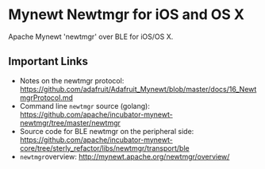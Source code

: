 # Mynewt Newtmgr for iOS and OS X

Apache Mynewt 'newtmgr' over BLE for iOS/OS X.

## Important Links

- Notes on the newtmgr protocol: https://github.com/adafruit/Adafruit_Mynewt/blob/master/docs/16_NewtmgrProtocol.md
- Command line `newtmgr` source (golang): https://github.com/apache/incubator-mynewt-newtmgr/tree/master/newtmgr
- Source code for BLE newtmgr on the peripheral side: https://github.com/apache/incubator-mynewt-core/tree/sterly_refactor/libs/newtmgr/transport/ble
- `newtmgr`overview: http://mynewt.apache.org/newtmgr/overview/
